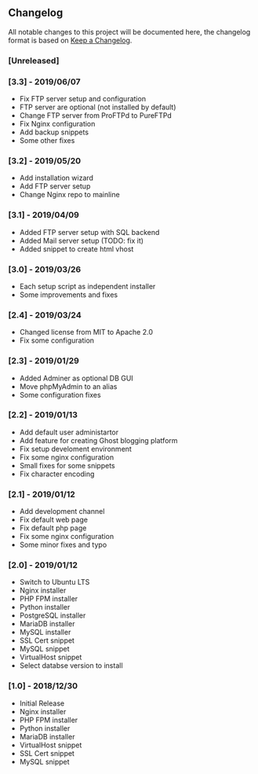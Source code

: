## Changelog

All notable changes to this project will be documented here, the changelog
format is based on [Keep a Changelog](https://keepachangelog.com/en/1.0.0/).

### [Unreleased]

### [3.3] - 2019/06/07
- Fix FTP server setup and configuration
- FTP server are optional (not installed by default)
- Change FTP server from ProFTPd to PureFTPd
- Fix Nginx configuration
- Add backup snippets
- Some other fixes

### [3.2] - 2019/05/20
- Add installation wizard
- Add FTP server setup
- Change Nginx repo to mainline

### [3.1] - 2019/04/09
- Added FTP server setup with SQL backend
- Added Mail server setup (TODO: fix it)
- Added snippet to create html vhost

### [3.0] - 2019/03/26
- Each setup script as independent installer
- Some improvements and fixes

### [2.4] - 2019/03/24
- Changed license from MIT to Apache 2.0
- Fix some configuration

### [2.3] - 2019/01/29
- Added Adminer as optional DB GUI
- Move phpMyAdmin to an alias
- Some configuration fixes

### [2.2] - 2019/01/13
- Add default user administartor
- Add feature for creating Ghost blogging platform
- Fix setup develoment environment
- Fix some nginx configuration
- Small fixes for some snippets
- Fix character encoding

### [2.1] - 2019/01/12
- Add development channel
- Fix default web page
- Fix default php page
- Fix some nginx configuration
- Some minor fixes and typo

### [2.0] - 2019/01/12
- Switch to Ubuntu LTS
- Nginx installer
- PHP FPM installer
- Python installer
- PostgreSQL installer
- MariaDB installer
- MySQL installer
- SSL Cert snippet
- MySQL snippet
- VirtualHost snippet
- Select databse version to install

### [1.0] - 2018/12/30
- Initial Release
- Nginx installer
- PHP FPM installer
- Python installer
- MariaDB installer
- VirtualHost snippet
- SSL Cert snippet
- MySQL snippet
